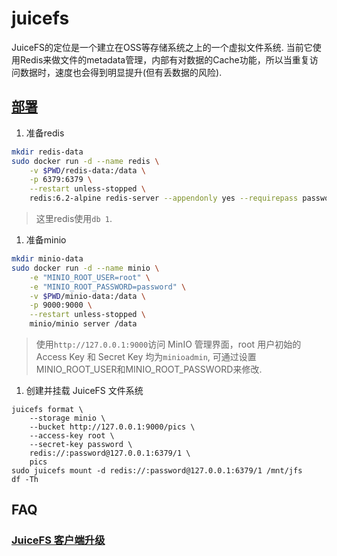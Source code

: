 # juicefs
JuiceFS的定位是一个建立在OSS等存储系统之上的一个虚拟文件系统. 当前它使用Redis来做文件的metadata管理，内部有对数据的Cache功能，所以当重复访问数据时，速度也会得到明显提升(但有丢数据的风险).

## [部署](https://github.com/juicedata/juicefs/blob/main/docs/zh_cn/quick_start_guide.md)
1. 准备redis

```bash
mkdir redis-data
sudo docker run -d --name redis \
    -v $PWD/redis-data:/data \
    -p 6379:6379 \
    --restart unless-stopped \
    redis:6.2-alpine redis-server --appendonly yes --requirepass password
```

> 这里redis使用`db 1`.

1. 准备minio
```bash
mkdir minio-data
sudo docker run -d --name minio \
    -e "MINIO_ROOT_USER=root" \
    -e "MINIO_ROOT_PASSWORD=password" \
    -v $PWD/minio-data:/data \
    -p 9000:9000 \
    --restart unless-stopped \
    minio/minio server /data
```

> 使用`http://127.0.0.1:9000`访问 MinIO 管理界面，root 用户初始的 Access Key 和 Secret Key 均为`minioadmin`, 可通过设置MINIO_ROOT_USER和MINIO_ROOT_PASSWORD来修改.

1. 创建并挂载 JuiceFS 文件系统
```
juicefs format \
    --storage minio \
    --bucket http://127.0.0.1:9000/pics \
    --access-key root \
    --secret-key password \
    redis://:password@127.0.0.1:6379/1 \
    pics
sudo juicefs mount -d redis://:password@127.0.0.1:6379/1 /mnt/jfs
df -Th
```

## FAQ
### [JuiceFS 客户端升级](https://github.com/juicedata/juicefs/blob/main/docs/en/client_compile_and_upgrade.md#juicefs-client-upgrade)